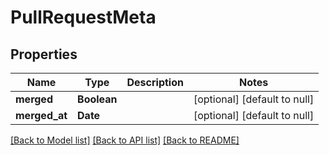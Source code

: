 # PullRequestMeta
## Properties

| Name | Type | Description | Notes |
|------------ | ------------- | ------------- | -------------|
| **merged** | **Boolean** |  | [optional] [default to null] |
| **merged\_at** | **Date** |  | [optional] [default to null] |

[[Back to Model list]](../README.md#documentation-for-models) [[Back to API list]](../README.md#documentation-for-api-endpoints) [[Back to README]](../README.md)


